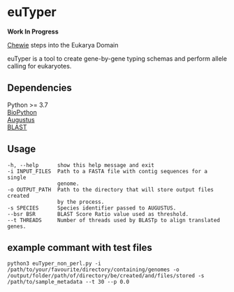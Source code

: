 # euTyper

**Work In Progress**

[Chewie](https://github.com/B-UMMI/chewBBACA) steps into the Eukarya Domain

euTyper is a tool to create gene-by-gene typing schemas and perform allele calling for eukaryotes.

## Dependencies

Python >= 3.7  
[BioPython](https://github.com/biopython/biopython)  
[Augustus](https://github.com/Gaius-Augustus/Augustus)  
[BLAST](https://www.ncbi.nlm.nih.gov/books/NBK279671/)  

## Usage

```
-h, --help      show this help message and exit
-i INPUT_FILES  Path to a FASTA file with contig sequences for a single
                genome.
-o OUTPUT_PATH  Path to the directory that will store output files created
                by the process.
-s SPECIES      Species identifier passed to AUGUSTUS.
--bsr BSR       BLAST Score Ratio value used as threshold.
--t THREADS     Number of threads used by BLASTp to align translated genes.
```

## example commant with test files
```
python3 euTyper_non_perl.py -i /path/to/your/favourite/directory/containing/genomes -o /output/folder/path/of/directory/be/created/and/files/stored -s /path/to/sample_metadata --t 30 --p 0.0

```
